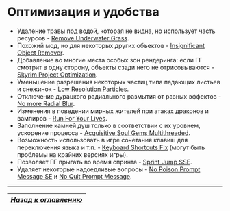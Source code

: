 # Оптимизация и удобства

+ Удаление травы под водой, которая не видна, но использует часть ресурсов - [Remove Underwater Grass](https://www.nexusmods.com/skyrimspecialedition/mods/8734).
+ Похожий мод, но для некоторых других объектов - [Insignificant Object Remover](https://www.nexusmods.com/skyrimspecialedition/mods/3354).
+ Добавление во многие места особых зон рендеринга: если ГГ смотрит в одну сторону, объекты сзади него не отрисовываются - [Skyrim Project Optimization](https://www.nexusmods.com/skyrimspecialedition/mods/14084/).
+ Уменьшение разрешения некоторых частиц типа падающих листьев и снежинок - [Low Resolution Particles](https://www.nexusmods.com/skyrimspecialedition/mods/2388/).
+ Отключение дурацкого радиального размытия от разных эффектов - [No more Radial Blur](https://www.nexusmods.com/skyrimspecialedition/mods/1265/).
+ Изменения в поведении мирных жителей при атаках драконов и вампиров - [Run For Your Lives](https://www.nexusmods.com/skyrimspecialedition/mods/2272/).
+ Заполнение камней душ только в соответствии с их уровнем, ускорение процесса - [Acquisitive Soul Gems Multithreaded](https://www.nexusmods.com/skyrimspecialedition/mods/1469/).
+ Возможность использовать в игре сочетания клавиш для переключения языка и т.п. - [Keyboard Shortcuts Fix](https://www.nexusmods.com/skyrimspecialedition/mods/3620) (могут быть проблемы на крайних версиях игры).
+ Позволяет ГГ прыгать во время спринта - [Sprint Jump SSE](https://www.nexusmods.com/skyrimspecialedition/mods/15066).
+ Удаляет некоторые надоедливые вопросы - [No Poison Prompt Message SE](https://www.nexusmods.com/skyrimspecialedition/mods/14690) и [No Quit Prompt Message](https://www.nexusmods.com/skyrimspecialedition/mods/14627).

------

|[*Назад к оглавлению*](../01_Оглавление.md)|
|:---:|
